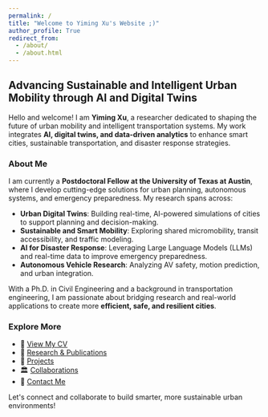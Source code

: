 ```yaml
---
permalink: /
title: "Welcome to Yiming Xu's Website ;)"
author_profile: True
redirect_from: 
  - /about/
  - /about.html
---
```



## Advancing Sustainable and Intelligent Urban Mobility through AI and Digital Twins

Hello and welcome! I am **Yiming Xu**, a researcher dedicated to shaping the future of urban mobility and intelligent transportation systems. My work integrates **AI, digital twins, and data-driven analytics** to enhance smart cities, sustainable transportation, and disaster response strategies.

### About Me
I am currently a **Postdoctoral Fellow at the University of Texas at Austin**, where I develop cutting-edge solutions for urban planning, autonomous systems, and emergency preparedness. My research spans across:

- **Urban Digital Twins**: Building real-time, AI-powered simulations of cities to support planning and decision-making.
- **Sustainable and Smart Mobility**: Exploring shared micromobility, transit accessibility, and traffic modeling.
- **AI for Disaster Response**: Leveraging Large Language Models (LLMs) and real-time data to improve emergency preparedness.
- **Autonomous Vehicle Research**: Analyzing AV safety, motion prediction, and urban integration.

With a Ph.D. in Civil Engineering and a background in transportation engineering, I am passionate about bridging research and real-world applications to create more **efficient, safe, and resilient cities**.

### Explore More
- 📄 [View My CV](#)  
- 📜 [Research & Publications](#)  
- 🔬 [Projects](#)  
- 🏛️ [Collaborations](#)  
- 📩 [Contact Me](#)  

Let's connect and collaborate to build smarter, more sustainable urban environments!

